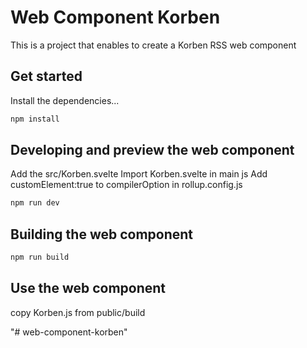 # Web Component Korben

This is a project that enables to create a Korben RSS web component 

## Get started

Install the dependencies...

```bash
npm install
```

## Developing and preview the web component

Add the src/Korben.svelte
Import Korben.svelte in main js
Add customElement:true to compilerOption in rollup.config.js

```bash
npm run dev
```

## Building the web component

```bash
npm run build
```

## Use the web component

copy Korben.js from public/build

"# web-component-korben" 
